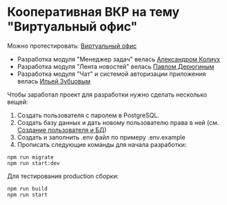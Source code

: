 # Кооперативная ВКР на тему "Виртуальный офис"

Можно протестировать: [Виртуальный офис](https://hhdiploma.herokuapp.com)

* Разработка модуля "Менеджер задач" велась [Александром Колиух](https://github.com/AlexandrKoliukh)
* Разработка модуля "Лента новостей" велась [Павлом Дерюгиным](https://github.com/PavelDeuce)
* Разработка модуля "Чат" и системой авторизации приложения велась [Ильей Зубцовым](https://github.com/Barrierok)

Чтобы заработал проект для разработки нужно сделать несколько вещей:

1. Создать пользователя с паролем в PostgreSQL.
2. Создать базу данных и дать новому пользователю права в ней (см. [Создание пользователя и БД](https://medium.com/coding-blocks/creating-user-database-and-adding-access-on-postgresql-8bfcd2f4a91e))
3. Создать и заполнить .env файл по примеру .env.example
4. Прописать следующие команды для начала разработки:

```npm i
npm run migrate
npm run start:dev
```

Для тестирования production сборки:

```npm run i
npm run build
npm run start
```
